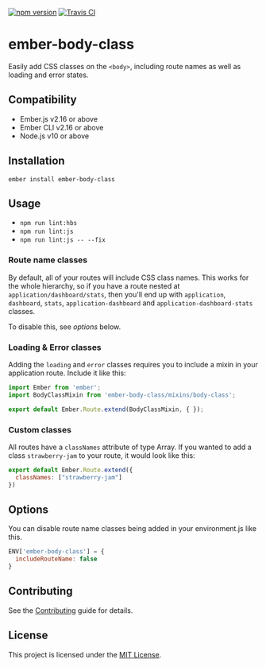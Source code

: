 [![npm version](https://badge.fury.io/js/ember-body-class.svg)](http://badge.fury.io/js/ember-body-class)
[![Travis CI](https://travis-ci.org/AddJam/ember-body-class.svg)](https://travis-ci.org/AddJam/ember-body-class)

ember-body-class
==============================================================================

Easily add CSS classes on the `<body>`, including route names as well as loading and error states.


Compatibility
------------------------------------------------------------------------------

* Ember.js v2.16 or above
* Ember CLI v2.16 or above
* Node.js v10 or above


Installation
------------------------------------------------------------------------------

`ember install ember-body-class`

Usage
------------------------------------------------------------------------------

* `npm run lint:hbs`
* `npm run lint:js`
* `npm run lint:js -- --fix`

### Route name classes

By default, all of your routes will include CSS class names. This works for the
whole hierarchy, so if you have a route nested at `application/dashboard/stats`,
then you'll end up with `application`, `dashboard`, `stats`, `application-dashboard` and `application-dashboard-stats` classes.

To disable this, see _options_ below.

### Loading & Error classes

Adding the `loading` and `error` classes requires you to include a mixin in your
application route. Include it like this:

```js
import Ember from 'ember';
import BodyClassMixin from 'ember-body-class/mixins/body-class';

export default Ember.Route.extend(BodyClassMixin, { });
```

### Custom classes
All routes have a `classNames` attribute of type Array. If you wanted to add a
class `strawberry-jam` to your route, it would look like this:

```js
export default Ember.Route.extend({
  classNames: ["strawberry-jam"]
})
```

Options
------------------------------------------------------------------------------

You can disable route name classes being added in your environment.js like this.

```js
ENV['ember-body-class'] = {
  includeRouteName: false
}
```

Contributing
------------------------------------------------------------------------------

See the [Contributing](CONTRIBUTING.md) guide for details.


License
------------------------------------------------------------------------------

This project is licensed under the [MIT License](LICENSE.md).
